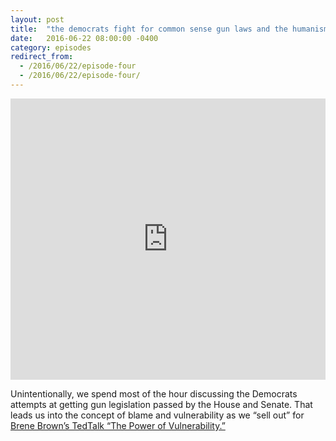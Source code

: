 ```yaml
---
layout: post
title:  "the democrats fight for common sense gun laws and the humanism of the blame game"
date:   2016-06-22 08:00:00 -0400
category: episodes
redirect_from:
  - /2016/06/22/episode-four
  - /2016/06/22/episode-four/
---
```

<iframe width="100%" height="450" scrolling="no" frameborder="no" src="https://w.soundcloud.com/player/?url=https%3A//api.soundcloud.com/tracks/270402133&amp;auto_play=false&amp;hide_related=false&amp;show_comments=true&amp;show_user=true&amp;show_reposts=false&amp;visual=true"></iframe>

Unintentionally, we spend most of the hour discussing the Democrats attempts at getting gun legislation passed by the House and Senate. That leads us into the concept of blame and vulnerability as we “sell out” for [Brene Brown’s TedTalk “The Power of Vulnerability.”](https://www.ted.com/talks/brene_brown_on_vulnerability?language=en)
